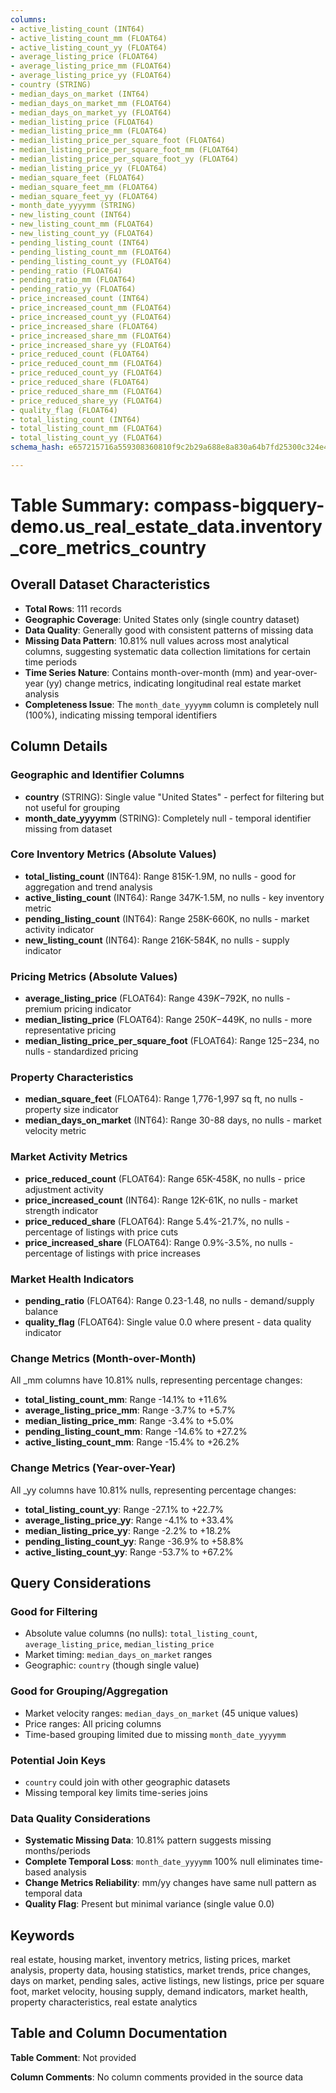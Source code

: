 ```yaml
---
columns:
- active_listing_count (INT64)
- active_listing_count_mm (FLOAT64)
- active_listing_count_yy (FLOAT64)
- average_listing_price (FLOAT64)
- average_listing_price_mm (FLOAT64)
- average_listing_price_yy (FLOAT64)
- country (STRING)
- median_days_on_market (INT64)
- median_days_on_market_mm (FLOAT64)
- median_days_on_market_yy (FLOAT64)
- median_listing_price (FLOAT64)
- median_listing_price_mm (FLOAT64)
- median_listing_price_per_square_foot (FLOAT64)
- median_listing_price_per_square_foot_mm (FLOAT64)
- median_listing_price_per_square_foot_yy (FLOAT64)
- median_listing_price_yy (FLOAT64)
- median_square_feet (FLOAT64)
- median_square_feet_mm (FLOAT64)
- median_square_feet_yy (FLOAT64)
- month_date_yyyymm (STRING)
- new_listing_count (INT64)
- new_listing_count_mm (FLOAT64)
- new_listing_count_yy (FLOAT64)
- pending_listing_count (INT64)
- pending_listing_count_mm (FLOAT64)
- pending_listing_count_yy (FLOAT64)
- pending_ratio (FLOAT64)
- pending_ratio_mm (FLOAT64)
- pending_ratio_yy (FLOAT64)
- price_increased_count (INT64)
- price_increased_count_mm (FLOAT64)
- price_increased_count_yy (FLOAT64)
- price_increased_share (FLOAT64)
- price_increased_share_mm (FLOAT64)
- price_increased_share_yy (FLOAT64)
- price_reduced_count (FLOAT64)
- price_reduced_count_mm (FLOAT64)
- price_reduced_count_yy (FLOAT64)
- price_reduced_share (FLOAT64)
- price_reduced_share_mm (FLOAT64)
- price_reduced_share_yy (FLOAT64)
- quality_flag (FLOAT64)
- total_listing_count (INT64)
- total_listing_count_mm (FLOAT64)
- total_listing_count_yy (FLOAT64)
schema_hash: e657215716a559308360810f9c2b29a688e8a830a64b7fd25300c324e416e4f2

---
```

# Table Summary: compass-bigquery-demo.us_real_estate_data.inventory_core_metrics_country

## Overall Dataset Characteristics

- **Total Rows**: 111 records
- **Geographic Coverage**: United States only (single country dataset)
- **Data Quality**: Generally good with consistent patterns of missing data
- **Missing Data Pattern**: 10.81% null values across most analytical columns, suggesting systematic data collection limitations for certain time periods
- **Time Series Nature**: Contains month-over-month (mm) and year-over-year (yy) change metrics, indicating longitudinal real estate market analysis
- **Completeness Issue**: The `month_date_yyyymm` column is completely null (100%), indicating missing temporal identifiers

## Column Details

### Geographic and Identifier Columns
- **country** (STRING): Single value "United States" - perfect for filtering but not useful for grouping
- **month_date_yyyymm** (STRING): Completely null - temporal identifier missing from dataset

### Core Inventory Metrics (Absolute Values)
- **total_listing_count** (INT64): Range 815K-1.9M, no nulls - good for aggregation and trend analysis
- **active_listing_count** (INT64): Range 347K-1.5M, no nulls - key inventory metric
- **pending_listing_count** (INT64): Range 258K-660K, no nulls - market activity indicator
- **new_listing_count** (INT64): Range 216K-584K, no nulls - supply indicator

### Pricing Metrics (Absolute Values)
- **average_listing_price** (FLOAT64): Range $439K-$792K, no nulls - premium pricing indicator
- **median_listing_price** (FLOAT64): Range $250K-$449K, no nulls - more representative pricing
- **median_listing_price_per_square_foot** (FLOAT64): Range $125-$234, no nulls - standardized pricing

### Property Characteristics
- **median_square_feet** (FLOAT64): Range 1,776-1,997 sq ft, no nulls - property size indicator
- **median_days_on_market** (INT64): Range 30-88 days, no nulls - market velocity metric

### Market Activity Metrics
- **price_reduced_count** (FLOAT64): Range 65K-458K, no nulls - price adjustment activity
- **price_increased_count** (INT64): Range 12K-61K, no nulls - market strength indicator
- **price_reduced_share** (FLOAT64): Range 5.4%-21.7%, no nulls - percentage of listings with price cuts
- **price_increased_share** (FLOAT64): Range 0.9%-3.5%, no nulls - percentage of listings with price increases

### Market Health Indicators
- **pending_ratio** (FLOAT64): Range 0.23-1.48, no nulls - demand/supply balance
- **quality_flag** (FLOAT64): Single value 0.0 where present - data quality indicator

### Change Metrics (Month-over-Month)
All _mm columns have 10.81% nulls, representing percentage changes:
- **total_listing_count_mm**: Range -14.1% to +11.6%
- **average_listing_price_mm**: Range -3.7% to +5.7%
- **median_listing_price_mm**: Range -3.4% to +5.0%
- **pending_listing_count_mm**: Range -14.6% to +27.2%
- **active_listing_count_mm**: Range -15.4% to +26.2%

### Change Metrics (Year-over-Year)
All _yy columns have 10.81% nulls, representing percentage changes:
- **total_listing_count_yy**: Range -27.1% to +22.7%
- **average_listing_price_yy**: Range -4.1% to +33.4%
- **median_listing_price_yy**: Range -2.2% to +18.2%
- **pending_listing_count_yy**: Range -36.9% to +58.8%
- **active_listing_count_yy**: Range -53.7% to +67.2%

## Query Considerations

### Good for Filtering
- Absolute value columns (no nulls): `total_listing_count`, `average_listing_price`, `median_listing_price`
- Market timing: `median_days_on_market` ranges
- Geographic: `country` (though single value)

### Good for Grouping/Aggregation
- Market velocity ranges: `median_days_on_market` (45 unique values)
- Price ranges: All pricing columns
- Time-based grouping limited due to missing `month_date_yyyymm`

### Potential Join Keys
- `country` could join with other geographic datasets
- Missing temporal key limits time-series joins

### Data Quality Considerations
- **Systematic Missing Data**: 10.81% pattern suggests missing months/periods
- **Complete Temporal Loss**: `month_date_yyyymm` 100% null eliminates time-based analysis
- **Change Metrics Reliability**: mm/yy changes have same null pattern as temporal data
- **Quality Flag**: Present but minimal variance (single value 0.0)

## Keywords

real estate, housing market, inventory metrics, listing prices, market analysis, property data, housing statistics, market trends, price changes, days on market, pending sales, active listings, new listings, price per square foot, market velocity, housing supply, demand indicators, market health, property characteristics, real estate analytics

## Table and Column Documentation

**Table Comment**: Not provided

**Column Comments**: No column comments provided in the source data